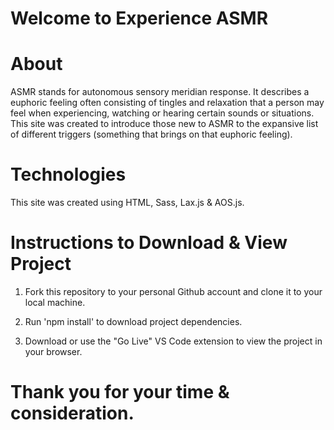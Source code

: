 # Welcome to Experience ASMR

# About

ASMR stands for autonomous sensory meridian response. It describes a euphoric feeling often consisting of tingles and relaxation that a person may feel when experiencing, watching or hearing certain sounds or situations. This site was created to introduce those new to ASMR to the expansive list of different triggers (something that brings on that euphoric feeling).

# Technologies

This site was created using HTML, Sass, Lax.js & AOS.js.

# Instructions to Download & View Project

1. Fork this repository to your personal Github account and clone it to your local machine.

2. Run 'npm install' to download project dependencies.

3. Download or use the "Go Live" VS Code extension to view the project in your browser.

# Thank you for your time & consideration.

